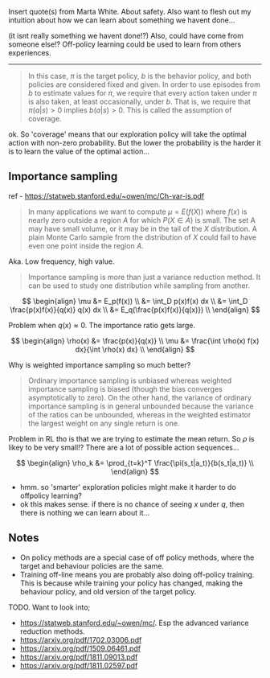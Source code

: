 Insert quote(s) from Marta White. About safety.
Also want to flesh out my intuition about how we can learn about something we havent done...

(it isnt really something we havent done!?)
Also, could have come from someone else!? Off-policy learning could be used to learn from others experiences.

***

> In this case, $\pi$ is the target policy, $b$ is the behavior policy, and both policies are considered fixed and given.
In order to use episodes from $b$ to estimate values for $\pi$, we require that every action
taken under $\pi$ is also taken, at least occasionally, under $b$. That is, we require that
$\pi (a|s) > 0$ implies $b(a|s) > 0$. This is called the assumption of coverage.

ok. So 'coverage' means that our exploration policy will take the optimal action with non-zero probability.
But the lower the probability is the harder it is to learn the value of the optimal action...

## Importance sampling

ref - https://statweb.stanford.edu/~owen/mc/Ch-var-is.pdf

> In many applications we want to compute $\mu = E(f(X))$ where $f(x)$ is nearly
zero outside a region $A$ for which $P(X ∈ A)$ is small. The set A may have
small volume, or it may be in the tail of the $X$ distribution. A plain Monte
Carlo sample from the distribution of $X$ could fail to have even one point inside
the region $A$.

Aka. Low frequency, high value.

> Importance sampling is more than just a variance reduction method. It can
be used to study one distribution while sampling from another.

$$
\begin{align}
\mu &= E_p(f(x)) \\
&= \int_D p(x)f(x) dx \\
&= \int_D \frac{p(x)f(x)}{q(x)} q(x) dx \\
&= E_q(\frac{p(x)f(x)}{q(x)}) \\
\end{align}
$$

Problem when $q(x) \approx 0$. The importance ratio gets large.

$$
\begin{align}
\rho(x) &= \frac{p(x)}{q(x)} \\
\mu &= \frac{\int \rho(x) f(x) dx}{\int \rho(x) dx} \\
\end{align}
$$

Why is weighted importance sampling so much better?

> Ordinary importance sampling is unbiased whereas weighted importance sampling is biased (though the bias converges asymptotically to zero). On the other hand, the variance of ordinary importance sampling is in general unbounded because the variance of the ratios can be unbounded, whereas in the weighted estimator the largest weight on any single return is one.

Problem in RL tho is that we are trying to estimate the mean return. So $\rho$ is likey to be very small!? There are a lot of possible action sequences...

$$
\begin{align}
\rho_k &= \prod_{t=k}^T \frac{\pi(s_t|a_t)}{b(s_t|a_t)} \\
\end{align}
$$

- hmm. so 'smarter' exploration policies might make it harder to do offpolicy learning?
- ok this makes sense. if there is no chance of seeing $x$ under $q$, then there is nothing we can learn about it...

## Notes

- On policy methods are a special case of off policy methods, where the target and behaviour policies are the same.
- Training off-line means you are probably also doing off-policy training. This is because while training your policy has changed, making the behaviour policy, and old version of the target policy.



TODO. Want to look into;
- https://statweb.stanford.edu/~owen/mc/. Esp the advanced variance reduction methods.
- https://arxiv.org/pdf/1702.03006.pdf
- https://arxiv.org/pdf/1509.06461.pdf
- https://arxiv.org/pdf/1811.09013.pdf
- https://arxiv.org/pdf/1811.02597.pdf
